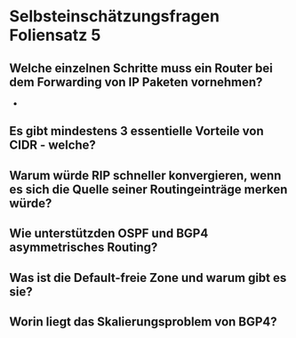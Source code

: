 # Selbsteinschätzungsfragen Foliensatz 5

## Welche einzelnen Schritte muss ein Router bei dem Forwarding von IP Paketen vornehmen?

- 

## Es gibt mindestens 3 essentielle Vorteile von CIDR - welche?

## Warum würde RIP schneller konvergieren, wenn es sich die Quelle seiner Routingeinträge merken würde?

## Wie unterstützden OSPF und BGP4 asymmetrisches Routing?

## Was ist die Default-freie Zone und warum gibt es sie?

## Worin liegt das Skalierungsproblem von BGP4?